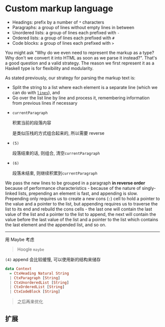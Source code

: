 # Custom markup language

- Headings: prefix by a number of `*` characters
- Paragraphs: a group of lines without empty lines in between
- Unordered lists: a group of lines each prefixed with `-`
- Ordered lists: a group of lines each prefixed with `#`
- Code blocks: a group of lines each prefixed with `>`

You might ask "Why do we even need to represent the markup as a type? Why don't we convert it into HTML as soon as we parse it instead?". That's a good question and a valid strategy. The reason we first represent it as a Haskell type is for flexibility and modularity.

As stated previously, our strategy for parsing the markup text is:

- Split the string to a list where each element is a separate line (which we can do with [`lines`](https://hackage.haskell.org/package/base-4.16.4.0/docs/Prelude.html#v:lines)), and
- Go over the list line by line and process it, remembering information from previous lines if necessary

[](parse01.hs ":include :type=code hs")

- `currentParagraph`

  积累当前的段落内容

  是类似压栈的方式组合起来的, 所以需要 reverse

- `(5)`

  段落结束的话, 则组合, 清空`currentParagraph`

- `(6)`

  段落未结束, 则继续积累到`currentParagraph`

We pass the new lines to be grouped in a paragraph **in reverse order** because of performance characteristics - because of the nature of singly-linked lists, prepending an element is fast, and appending is slow. Prepending only requires us to create a new cons (`:`) cell to hold a pointer to the value and a pointer to the list, but appending requires us to traverse the list to its end and rebuild the cons cells - the last one will contain the last value of the list and a pointer to the list to append, the next will contain the value before the last value of the list and a pointer to the list which contains the last element and the appended list, and so on.

---

用 Maybe 考虑

[](parse02.hs ":include :type=code hs")

> Hoogle `maybe`

`(4)` append 会比较缓慢, 可以使用新的结构来储存

```hs
data Context
  = CtxHeading Natural String
  | CtxParagraph [String]
  | CtxUnorderedList [String]
  | CtxOrderedList [String]
  | CtxCodeBlock [String]
```

> 之后再来优化

## 扩展

[](parse03.hs ":include :type=code hs")
